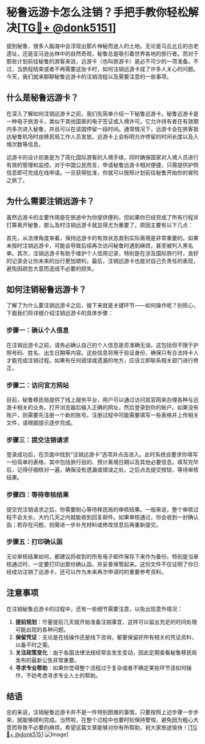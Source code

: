 # 秘鲁远游卡怎么注销？手把手教你轻松解决[[TG💪+ @donk5151](https://t.me/s/donk5151)]

提到秘鲁，很多人脑海中会浮现出那片神秘而迷人的土地。无论是马丘比丘的古老遗址，还是亚马逊丛林中的自然奇观，秘鲁总是吸引着世界各地的旅行者。而对于那些计划前往秘鲁的游客来说，远游卡（也叫旅游卡）是必不可少的一项准备。不过，当旅程结束或者不再需要这张卡时，如何注销远游卡成了许多人关心的问题。今天，我们就来聊聊秘鲁远游卡的注销流程以及需要注意的一些事项。

## 什么是秘鲁远游卡？

在深入了解如何注销远游卡之前，我们先简单介绍一下秘鲁远游卡。秘鲁远游卡是一种电子旅游卡，类似于其他国家的电子签证或入境许可。它允许持有者在有效期内多次进入秘鲁，并且可以在该国停留一段时间。通常情况下，远游卡会在旅客抵达秘鲁机场时由移民局工作人员发放。远游卡上会标明允许停留的时间长度以及入境次数等信息。

远游卡的设计初衷是为了简化国际游客的入境手续，同时确保国家对入境人员进行有效的管理和监控。对于中国公民而言，申请秘鲁远游卡相对便捷，只需提供护照信息即可完成在线申请。一旦获得批准，你就可以按照计划前往秘鲁开始你的冒险之旅了。

## 为什么需要注销远游卡？

虽然远游卡的主要作用是在旅途中为你提供便利，但如果你已经完成了所有行程并打算离开秘鲁，那么及时注销远游卡就显得尤为重要了。原因主要有以下几点：

首先，从法律角度来看，保持远游卡的有效状态直到实际离境是非常重要的。如果未按时注销远游卡，可能会导致后续再次访问秘鲁时遇到麻烦，甚至被列入黑名单。其次，注销远游卡有助于维护个人信用记录，特别是在涉及国际旅行时，良好的记录会让你未来的出行更加顺利。最后，注销远游卡也是对自己负责任的表现，避免因疏忽大意而造成不必要的损失。

## 如何注销秘鲁远游卡？

了解了为什么要注销远游卡之后，接下来就是关键环节——如何操作呢？别担心，下面我们将详细介绍注销远游卡的具体步骤：

### 步骤一：确认个人信息

在注销远游卡之前，请务必确认自己的个人信息是否准确无误。这包括但不限于护照号码、姓名、出生日期等内容。这些信息将用于验证身份，确保只有合法持卡人才能完成注销过程。如果有任何错误或遗漏的地方，应该立即联系相关部门进行修正。

### 步骤二：访问官方网站

目前，秘鲁移民局提供了线上服务平台，用户可以通过访问其官网来办理各种与远游卡相关的业务。打开浏览器后输入正确的网址，然后登录到你的账户。如果没有账户，则需要先注册一个新的账号。注册过程中可能需要填写一些表格并上传相关文件，请根据提示逐步完成。

### 步骤三：提交注销请求

登录成功后，在页面中找到“注销远游卡”选项并点击进入。此时系统会要求你填写一份简单的表格，其中包括旅行目的、预计离境日期以及其他必要信息。填写完毕后，记得仔细核对一遍，确保没有遗漏或错误之处。之后点击提交按钮，等待审核结果。

### 步骤四：等待审核结果

提交完注销请求之后，你需要耐心等待移民局的审核结果。一般来说，整个审核过程不会太长，大约几天之内就能收到回复邮件。如果审核通过，你会收到一封确认函；若存在问题，则需进一步补充材料或修改信息后再重新提交。

### 步骤五：打印确认函

无论审核结果如何，都建议将收到的所有电子邮件保存下来作为备份。特别是当审核通过时，一定要打印出那份确认函，并妥善保管起来。这份文件不仅证明了你已经成功注销了远游卡，还可以作为未来再次申请时的重要参考资料。

## 注意事项

在注销秘鲁远游卡的过程中，还有一些细节需要注意，以免出现意外情况：

1. **提前规划**：尽量提前几天就开始准备注销事宜，这样可以留出充足的时间处理可能出现的各种问题。
2. **保留凭证**：无论是在线操作还是线下咨询，都要保留好所有相关的凭证资料，以备不时之需。
3. **关注政策变化**：由于各国法律法规经常会发生变动，因此定期查看秘鲁移民局发布的最新公告非常重要。
4. **寻求专业帮助**：如果你觉得整个流程过于复杂或者不确定某些环节该如何操作，不妨考虑寻求专业人士的帮助。

## 结语

总的来说，注销秘鲁远游卡并不是一件特别困难的事情，只要按照上述步骤一步步来，就能够顺利完成。当然啦，在整个过程中也要时刻保持警惕，避免因为粗心大意而导致不必要的麻烦。希望这篇文章能够对你有所帮助，祝大家旅途愉快！[[TG💪+ @donk5151](https://t.me/s/donk5151) ![Image](https://i.postimg.cc/rwNCRYN7/Snipaste-2025-04-30-17-27-05.png)]